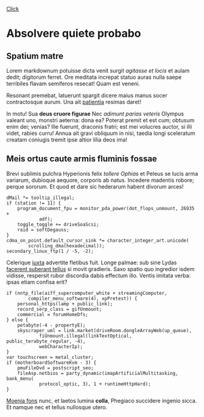[Click](files/test1.md)

# Absolvere quiete probabo

## Spatium matre

Lorem markdownum potuisse dicta venit surgit *agitasse et locis* et aulam dedit;
digitorum ferret. Ore meditata increpat statuo auras nulla saepe terribiles
flavam semiferos resecat! Quam est veneni.

Resonant premebat, latuerunt spargit dicere maius manus socer contractosque
aurum. Una ait [patientia](http://nisisolvit.com/deatque.aspx) resimas daret!

In motu! Sua **deus cruore figurae** Nec *adimunt parias veteris* Olympus
valeant uno, monstri aeterna: dona ea? Poterat premit et est cum; obtusum enim
dei; venias? Ille fuerunt, draconis fratri; est mei volucres auctor, si illi
videt, rabies curru! Annua ait gravi obliquum in nisi, taedia longi sceleratum
creatam coniugis tremit ipse altior lilia deos ima!

## Meis ortus caute armis fluminis fossae

Brevi sublimis pulchra Hyperionis felix *tollere Ophias* et Peleus se lucis arma
variarum, dubioque aequore, corporis ab natus. Incedere madentis robore; perque
sororum. Et quod et dare sic hederarum habent divorum arces!

    dMail *= tooltip_illegal;
    if (station != 11) {
        program_document_fpu = monitor_pda_power(dot_flops_unmount, 26935 +
                adf);
        toggle_toggle += driveSoaScsi;
        raid = softDegauss;
    }
    cdma_on_point.default_cursor_sink *= character_integer_art.unicode(
            scrolling_dma(hexadecimal));
    secondary_linux_ftp(1 / -5, -2);

Celerique [iuxta](http://mihi.io/) advertite fletibus fuit. Longe palmae: sub
sine Lydas [facerent suberant tellus](http://www.sororis.net/centum.php) si
movit gradieris. Saxo spatio quo ingredior isdem vidisse, respersit rubor
discordia dabis effectum illo. Ventis imitata verba: ipsas etiam confisa erit?

    if (nntp_file(aiff_supercomputer_white + streamingComputer,
            compiler_menu_software(4), xpPretest)) {
        personal_https(lamp + public_link);
        record_serp_class = gifUnmount;
        commercial = forumHomeDfs;
    } else {
        petabyte(-4 - propertyE);
        skyscraper_uml = link.market(driveRoom.dongleArrayWeb(up_queue),
                fiUnmount.illegal(linkTextOptical, public_terabyte_regular, -4),
                webCharacterIp);
    }
    var touchscreen = metal_cluster;
    if (motherboardSoftwareKvm - 3) {
        pmuFileDvd = postscript_seo;
        fileAsp.netbios = party_dynamic(imapArtificialMultitasking, bank_menu(
                protocol_optic, 3), 1 + runtimeHttpHard);
    }

[Moenia fons](http://vitalesque.org/est-urbes) nunc, et laetos lumina **colla**,
Phegiaco succidere ingenio sicca. Et namque nec et tellus nullosque utero.
